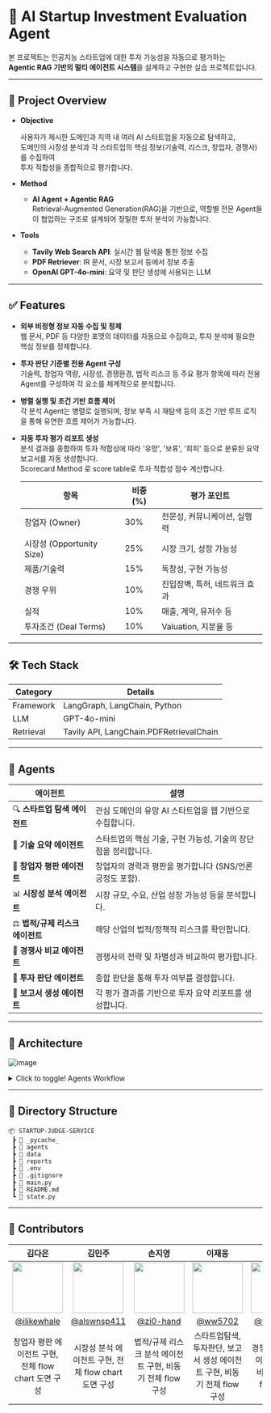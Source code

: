# 🧠 AI Startup Investment Evaluation Agent

본 프로젝트는 인공지능 스타트업에 대한 투자 가능성을 자동으로 평가하는</br>
**Agentic RAG 기반의 멀티 에이전트 시스템**을 설계하고 구현한 실습 프로젝트입니다.

---

## 📌 Project Overview

- **Objective**
  
  사용자가 제시한 도메인과 지역 내 여러 AI 스타트업을 자동으로 탐색하고,  
  도메인의 시장성 분석과 각 스타트업의 핵심 정보(기술력, 리스크, 창업자, 경쟁사)를 수집하여</br>
  투자 적합성을 종합적으로 평가합니다.

- **Method**
  - **AI Agent + Agentic RAG**</br>
    Retrieval-Augmented Generation(RAG)을 기반으로, 역할별 전문 Agent들이 협업하는 구조로 설계되어 정밀한 투자 분석이 가능합니다.

- **Tools**
  - **Tavily Web Search API**: 실시간 웹 탐색을 통한 정보 수집
  - **PDF Retriever**: IR 문서, 시장 보고서 등에서 정보 추출
  - **OpenAI GPT-4o-mini**: 요약 및 판단 생성에 사용되는 LLM

---

## ✅ Features

- **외부 비정형 정보 자동 수집 및 정제**</br>
  웹 문서, PDF 등 다양한 포맷의 데이터를 자동으로 수집하고, 투자 분석에 필요한 핵심 정보를 정제합니다.

- **투자 판단 기준별 전용 Agent 구성**</br>
  기술력, 창업자 역량, 시장성, 경쟁환경, 법적 리스크 등 주요 평가 항목에 따라 전용 Agent를 구성하여 각 요소를 체계적으로 분석합니다.

- **병렬 실행 및 조건 기반 흐름 제어**</br>
  각 분석 Agent는 병렬로 실행되며, 정보 부족 시 재탐색 등의 조건 기반 루프 로직을 통해 유연한 흐름 제어가 가능합니다.

- **자동 투자 평가 리포트 생성**</br>
  분석 결과를 종합하여 투자 적합성에 따라 '유망', '보류', '회피' 등으로 분류된 요약 보고서를 자동 생성합니다.</br>
  Scorecard Method 로 score table로 투자 적합성 점수 계산합니다.
  
  | 항목 | 비중(%) | 평가 포인트 |
  | --- | --- | --- |
  | 창업자 (Owner) | 30% | 전문성, 커뮤니케이션, 실행력 |
  | 시장성 (Opportunity Size) | 25% | 시장 크기, 성장 가능성  |
  | 제품/기술력 | 15% | 독창성, 구현 가능성 |
  | 경쟁 우위 | 10% | 진입장벽, 특허, 네트워크 효과 |
  | 실적 | 10% | 매출, 계약, 유저수 등 |
  | 투자조건 (Deal Terms) | 10% | Valuation, 지분율 등  |

---

## 🛠️ Tech Stack

| Category   | Details                             |
|------------|-------------------------------------|
| Framework  | LangGraph, LangChain, Python        |
| LLM        | GPT-4o-mini          |
| Retrieval  | Tavily API,  LangChain.PDFRetrievalChain       |

---

## 🤖 Agents

| 에이전트 | 설명 |
|----------|------|
| 🔍 **스타트업 탐색 에이전트** | 관심 도메인의 유망 AI 스타트업을 웹 기반으로 수집합니다. |
| 🔧 **기술 요약 에이전트** | 스타트업의 핵심 기술, 구현 가능성, 기술의 장단점을 정리합니다. |
| 🙋 **창업자 평판 에이전트** | 창업자의 경력과 평판을 평가합니다 (SNS/언론 긍정도 포함). |
| 📊 **시장성 분석 에이전트** | 시장 규모, 수요, 산업 성장 가능성 등을 분석합니다. |
| ⚖️ **법적/규제 리스크 에이전트** | 해당 산업의 법적/정책적 리스크를 확인합니다. |
| 🥊 **경쟁사 비교 에이전트** | 경쟁사의 전략 및 차별성과 비교하여 평가합니다. |
| 🧮 **투자 판단 에이전트** | 종합 판단을 통해 투자 여부를 결정합니다. |
| 📝 **보고서 생성 에이전트** | 각 평가 결과를 기반으로 투자 요약 리포트를 생성합니다. |

---

## 🧩 Architecture  
![image](https://github.com/user-attachments/assets/1efeb2da-6e61-4d10-b085-1de38de29b62)

<details>
<summary>Click to toggle! Agents Workflow</summary>
  <img src="https://github.com/user-attachments/assets/3281c8ab-26f4-404e-8023-8a55e9491132", alt="agents1">
  <img src="https://github.com/user-attachments/assets/45bc23af-db87-4206-98ce-6d05d9f1be4a", alt="agents2">
</details>

---

## 📁 Directory Structure
```
📦 STARTUP-JUDGE-SERVICE
 ┣ 📂 _pycache_
 ┣ 📂 agents
 ┣ 📂 data
 ┣ 📂 reports
 ┣ 📜 .env
 ┣ 📜 .gitignore
 ┣ 📜 main.py
 ┣ 📜 README.md
 ┗ 📜 state.py
```

---

## 💫 Contributors 
<div align="center">

| **김다은** | **김민주** | **손지영** | **이재웅** | **이효정** | **진실** |
| :--------: | :--------: | :--------: | :--------: | :--------: | :------: |
| <img src="https://avatars.githubusercontent.com/u/98153670?v=4" width="100" height="100"> | <img src="https://avatars.githubusercontent.com/u/74577811?v=4" width="100" height="100"> | <img src="https://avatars.githubusercontent.com/u/122194456?v=4" width="100" height="100"> | <img src="https://avatars.githubusercontent.com/u/60501045?v=4" width="100" height="100"> | <img src="https://avatars.githubusercontent.com/u/79013520?v=4" width="100" height="100"> | <img src="https://avatars.githubusercontent.com/u/97718539?v=4" width="100" height="100"> |
| [@ilikewhale](https://github.com/ilikewhale) | [@alswnsp411](https://github.com/alswnsp411) | [@zi0-hand](https://github.com/zi0-hand) | [@ww5702](https://github.com/ww5702) | [@world-dv](https://github.com/world-dv) | [@zinsile](https://github.com/zinsile) |
| 창업자 평판 에이전트 구현, 전체 flow chart 도면 구성 | 시장성 분석 에이전트 구현, 전체 flow chart 도면 구성 | 법적/규제 리스크 분석 에이전트 구현, 비동기 전체 flow 구성 | 스타트업탐색, 투자판단, 보고서 생성 에이전트 구현, 비동기 전체 flow 구성 | 경쟁사 비교 에이전트 구현, 비동기 전체 flow 구성 | 기술 요약 에이전트 구현, 에이전트 별 flow chart 도면 구성 및 리드미 작성 |

</div>
